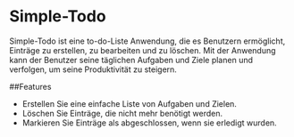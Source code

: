 # Simple-Todo
Simple-Todo ist eine to-do-Liste Anwendung, die es Benutzern ermöglicht, Einträge zu erstellen, zu bearbeiten und zu löschen. Mit der Anwendung kann der Benutzer seine täglichen Aufgaben und Ziele planen und verfolgen, um seine Produktivität zu steigern.

##Features
* Erstellen Sie eine einfache Liste von Aufgaben und Zielen.
* Löschen Sie Einträge, die nicht mehr benötigt werden.
* Markieren Sie Einträge als abgeschlossen, wenn sie erledigt wurden.
